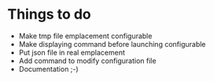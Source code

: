 # Things to do

 + Make tmp file emplacement configurable
 + Make displaying command before launching configurable
 + Put json file in real emplacement
 + Add command to modify configuration file
 + Documentation ;-)
